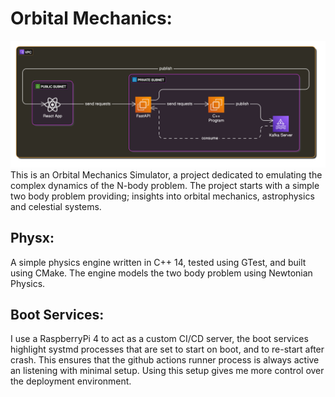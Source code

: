 # Orbital Mechanics:
![Application Architecture](images/orbital-mechanics-architecture.png)
This is an Orbital Mechanics Simulator, a project dedicated to emulating the complex dynamics of the N-body problem. The project starts with a simple two body problem providing; insights into orbital mechanics, astrophysics and celestial systems.

## Physx:
A simple physics engine written in C++ 14, tested using GTest, and built using CMake. The engine models the two body problem using Newtonian Physics.

## Boot Services:
I use a RaspberryPi 4 to act as a custom CI/CD server, the boot services highlight systmd processes that are set to start on boot, and to re-start after crash. This ensures that the github actions runner process is always active an listening with minimal setup. Using this setup gives me more control over the deployment environment.